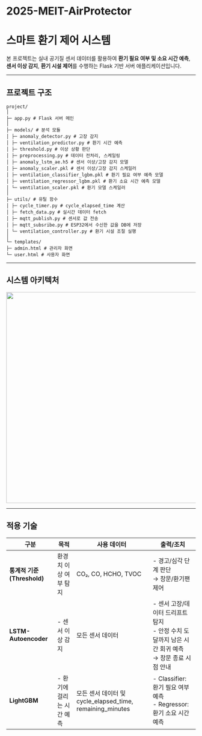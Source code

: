 # 2025-MEIT-AirProtector

# 스마트 환기 제어 시스템

본 프로젝트는 실내 공기질 센서 데이터를 활용하여 **환기 필요 여부 및 소요 시간 예측**, **센서 이상 감지**, **환기 시설 제어**를 수행하는 Flask 기반 서버 애플리케이션입니다.  

---

## 프로젝트 구조

```text
project/
│
├─ app.py # Flask 서버 메인
│
├─ models/ # 분석 모듈
│ ├─ anomaly_detector.py # 고장 감지
│ ├─ ventilation_predictor.py # 환기 시간 예측
│ ├─ threshold.py # 이상 상황 판단
│ ├─ preprocessing.py # 데이터 전처리, 스케일링
│ ├─ anomaly_lstm_ae.h5 # 센서 이상/고장 감지 모델
│ ├─ anomaly_scaler.pkl # 센서 이상/고장 감지 스케일러
│ ├─ ventilation_classifier_lgbm.pkl # 환기 필요 여부 예측 모델
│ ├─ ventilation_regressor_lgbm.pkl # 환기 소요 시간 예측 모델
│ └─ ventilation_scaler.pkl # 환기 모델 스케일러
│
├─ utils/ # 유틸 함수
│ ├─ cycle_timer.py # cycle_elapsed_time 계산
│ ├─ fetch_data.py # 실시간 데이터 fetch
│ ├─ mqtt_publish.py # 센서로 값 전송
│ ├─ mqtt_subsribe.py # ESP32에서 수신한 값을 DB에 저장
│ └─ ventilation_controller.py # 환기 시설 조절 실행
│
└─ templates/
├─ admin.html # 관리자 화면
└─ user.html # 사용자 화면
```

---

## 시스템 아키텍처

<p align="center">
<img width="1086" height="560" alt="Image" src="https://github.com/user-attachments/assets/4df97333-90bd-4797-8c44-54bac1fb0bc9" />
</p>

---

## 적용 기술

| 구분 | 목적 | 사용 데이터 | 출력/조치 |
| --- | --- | --- | --- |
| **통계적 기준 (Threshold)** | 환경치 이상 여부 탐지 | CO₂, CO, HCHO, TVOC | - 경고/심각 단계 판단 <br> → 창문/환기팬 제어 |
| **LSTM-Autoencoder** | - 센서 이상 감지 | 모든 센서 데이터 | - 센서 고장/데이터 드리프트 탐지 <br> - 안정 수치 도달까지 남은 시간 회귀 예측 <br> → 창문 종료 시점 안내 |
| **LightGBM** | - 환기에 걸리는 시간 예측 | 모든 센서 데이터 및 cycle_elapsed_time, remaining_minutes | - Classifier: 환기 필요 여부 예측 <br> - Regressor: 환기 소요 시간 예측 |

